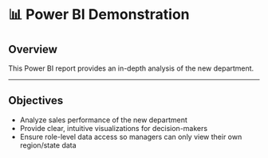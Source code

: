 # 📊 Power BI Demonstration 

##  Overview

This Power BI report provides an in-depth analysis of the new department.

---

##  Objectives

- Analyze sales performance of the new department
- Provide clear, intuitive visualizations for decision-makers
- Ensure role-level data access so managers can only view their own region/state data
